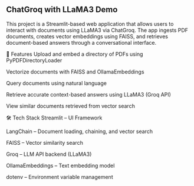 ## ChatGroq with LLaMA3 Demo

This project is a Streamlit-based web application that allows users to interact with documents using LLaMA3 via ChatGroq. The app ingests PDF documents, creates vector embeddings using FAISS, and retrieves document-based answers through a conversational interface.

🔧 Features
Upload and embed a directory of PDFs using PyPDFDirectoryLoader

Vectorize documents with FAISS and OllamaEmbeddings

Query documents using natural language

Retrieve accurate context-based answers using LLaMA3 (Groq API)

View similar documents retrieved from vector search

🛠️ Tech Stack
Streamlit – UI Framework

LangChain – Document loading, chaining, and vector search

FAISS – Vector similarity search

Groq – LLM API backend (LLaMA3)

OllamaEmbeddings – Text embedding model

dotenv – Environment variable management

